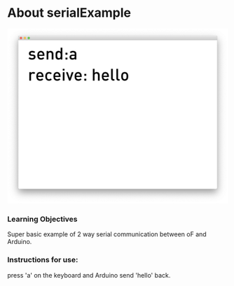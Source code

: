 # About serialExample

![Screenshot of serialExample](serialExample.png)


### Learning Objectives

Super basic example of 2 way serial communication between oF and Arduino.

### Instructions for use:

press 'a' on the keyboard and Arduino send 'hello' back.


